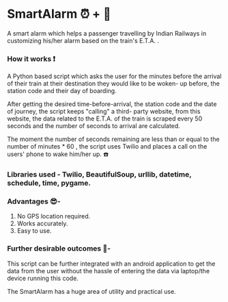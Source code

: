 # SmartAlarm :alarm_clock: + :train:
A smart alarm which helps a passenger travelling by Indian Railways in customizing his/her alarm based on the train's E.T.A. .


### How it works :heavy_exclamation_mark:
A Python based script which asks the user for the minutes before the arrival of their train at their destination they would like to be woken- up before,
the station code and their day of boarding.

After getting the desired time-before-arrival, the station code and the date of journey, the script keeps "calling" a third- party website, 
from this website, the data related to the E.T.A. of the train is scraped every 50 seconds and the number of seconds to arrival are calculated.

The moment the number of seconds remaining are less than or equal to the number of minutes * 60 , the script uses Twilio and places a call on the users' phone to wake him/her up. :phone:

### Libraries used - Twilio, BeautifulSoup, urllib, datetime, schedule, time, pygame.


### Advantages :sunglasses:- 
1) No GPS location required.
2) Works accurately.
3) Easy to use.


### Further desirable outcomes :bookmark_tabs:- 

This script can be further integrated with an android application to get the data from the user without the hassle of entering the data via
laptop/the device running this code. 

The SmartAlarm has a huge area of utility and practical use.

